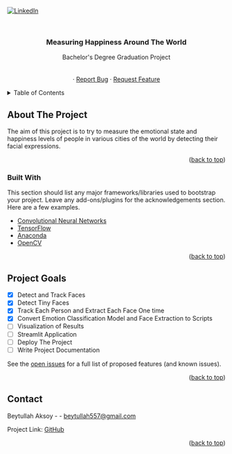
<div id="top"></div>

[![LinkedIn][linkedin-shield]][linkedin-url]



<!-- PROJECT LOGO -->
<br />
<div align="center">
  

  <h3 align="center">Measuring Happiness Around The World</h3>

  <p align="center">
    Bachelor's Degree Graduation Project
    <br />
    <a href=""></a>
    <br />
    <br />
    <a href=""></a>
    ·
    <a href="https://github.com/BeytullahAksoy/measuring-happiness-around-the-world/issues">Report Bug</a>
    ·
    <a href="https://github.com/BeytullahAksoy/measuring-happiness-around-the-world/issues">Request Feature</a>
  </p>
</div>



<!-- TABLE OF CONTENTS -->
<details>
  <summary>Table of Contents</summary>
  <ol>
    <li>
      <a href="#about-the-project">About The Project</a>
      <ul>
        <li><a href="#built-with">Built With</a></li>
      </ul>
    </li>
   <li><a href="#usage">Usage</a></li>
   <li><a href="#roadmap">Roadmap</a></li>
   <li><a href="#contributing">Contributing</a></li>
   <li><a href="#contact">Contact</a></li>
   <li><a href="#acknowledgments">Acknowledgments</a></li>
  </ol>
</details>



<!-- ABOUT THE PROJECT -->
## About The Project

The aim of this project is to try to measure the emotional state and happiness levels of people in various cities of the world by detecting their facial expressions.



<p align="right">(<a href="#top">back to top</a>)</p>



### Built With

This section should list any major frameworks/libraries used to bootstrap your project. Leave any add-ons/plugins for the acknowledgements section. Here are a few examples.

* [Convolutional Neural Networks](https://en.wikipedia.org/wiki/Convolutional_neural_network)
* [TensorFlow](https://www.tensorflow.org)
* [Anaconda](https://www.anaconda.com/)
* [OpenCV](https://opencv.org)

<p align="right">(<a href="#top">back to top</a>)</p>



<!-- ROADMAP -->
## Project Goals

- [x] Detect and Track Faces
- [x] Detect Tiny Faces
- [x] Track Each Person and Extract Each Face One time
- [x] Convert Emotion Classification Model and Face Extraction to Scripts
- [ ] Visualization of Results
- [ ] Streamlit Application
- [ ] Deploy The Project
- [ ] Write Project Documentation

See the [open issues](https://github.com/BeytullahAksoy/measuring-happiness-around-the-world/issues) for a full list of proposed features (and known issues).

<p align="right">(<a href="#top">back to top</a>)</p>







<!-- CONTACT -->
## Contact

Beytullah Aksoy -  - beytullah557@gmail.com

Project Link: [GitHub](https://github.com/BeytullahAksoy/measuring-happiness-around-the-world)

<p align="right">(<a href="#top">back to top</a>)</p>

[linkedin-shield]: https://img.shields.io/badge/-LinkedIn-black.svg?style=for-the-badge&logo=linkedin&colorB=555
[linkedin-url]:https://www.linkedin.com/in/beytullah-aksoy-a08583149/




